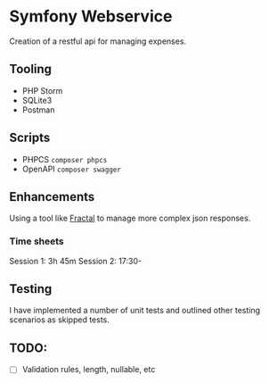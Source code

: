 # Symfony Webservice

Creation of a restful api for managing expenses.

## Tooling
* PHP Storm
* SQLite3
* Postman

## Scripts
* PHPCS `composer phpcs`
* OpenAPI `composer swagger`

## Enhancements
Using a tool like [Fractal](https://fractal.thephpleague.com/) to manage more complex json responses.

### Time sheets
Session 1: 3h 45m
Session 2: 17:30-

## Testing
I have implemented a number of unit tests and outlined other testing scenarios as skipped tests.

## TODO:
 - [ ] Validation rules, length, nullable, etc
